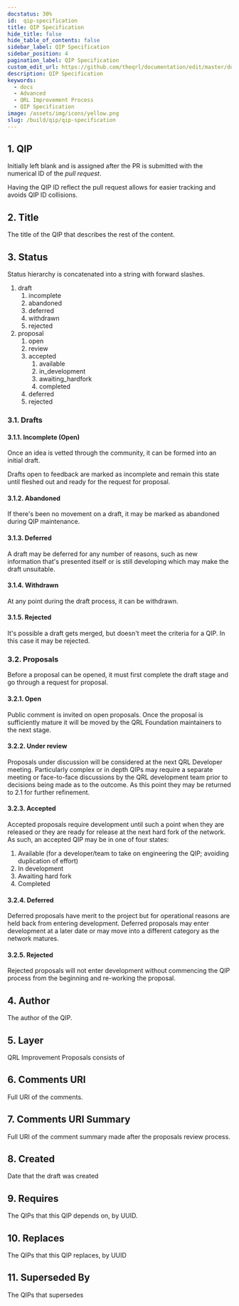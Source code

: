 ```yaml
---
docstatus: 30%
id:  qip-specification
title: QIP Specification
hide_title: false
hide_table_of_contents: false
sidebar_label: QIP Specification
sidebar_position: 4
pagination_label: QIP Specification
custom_edit_url: https://github.com/theqrl/documentation/edit/master/docs/basics/what-is-qrl.md
description: QIP Specification
keywords:
  - docs
  - Advanced
  - QRL Improvement Process
  - QIP Specification
image: /assets/img/icons/yellow.png
slug: /build/qip/qip-specification
---
```



## 1. QIP

Initially left blank and is assigned after the PR is submitted with the numerical ID of the *pull request*. 

Having the QIP ID reflect the pull request allows for easier tracking and avoids QIP ID collisions.

## 2. Title

The title of the QIP that describes the rest of the content. 

## 3. Status

Status hierarchy is concatenated into a string with forward slashes.

1. draft
   1. incomplete
   2. abandoned
   3. deferred
   4. withdrawn
   5. rejected
2. proposal
   1. open
   2. review
   3. accepted
      1. available
      2. in_development
      3. awaiting_hardfork
      4. completed
   4. deferred
   5. rejected

### 3.1. Drafts

#### 3.1.1. Incomplete (Open)

Once an idea is vetted through the community, it can be formed into an initial draft.

Drafts open to feedback are marked as incomplete and remain this state until fleshed out and ready for the request for proposal.

#### 3.1.2. Abandoned

If there's been no movement on a draft, it may be marked as abandoned during QIP maintenance. 

#### 3.1.3. Deferred

A draft may be deferred for any number of reasons, such as new information that's presented itself or is still developing which may make the draft unsuitable.

#### 3.1.4. Withdrawn

At any point during the draft process, it can be withdrawn.

#### 3.1.5. Rejected

It's possible a draft gets merged, but doesn't meet the criteria for a QIP. In this case it may be rejected.

### 3.2. Proposals

Before a proposal can be opened, it must first complete the draft stage and go through a request for proposal.

#### 3.2.1. Open

Public comment is invited on open proposals. Once the proposal is sufficiently mature it will be moved by the QRL Foundation maintainers to the next stage.

#### 3.2.2. Under review

Proposals under discussion will be considered at the next QRL Developer meeting. Particularly complex or in depth QIPs may require a separate meeting or face-to-face discussions by the QRL development team prior to decisions being made as to the outcome.  As this point they may be returned to 2.1 for further refinement.

#### 3.2.3. Accepted

Accepted proposals require development until such a point when they are released
or they are ready for release at the next hard fork of the network.  As such, an
accepted QIP may be in one of four states:

1. Available (for a developer/team to take on engineering the QIP; avoiding
duplication of effort)
2. In development
3. Awaiting hard fork
4. Completed

#### 3.2.4. Deferred

Deferred proposals have merit to the project but for operational reasons are held
back from entering development.  Deferred proposals may enter development at a
later date or may move into a different category as the network matures.

#### 3.2.5. Rejected

Rejected proposals will not enter development without commencing the QIP process from the beginning and re-working the proposal.

## 4. Author

The author of the QIP.

## 5. Layer

QRL Improvement Proposals consists of 

## 6. Comments URI

Full URI of the comments.

## 7. Comments URI Summary

Full URI of the comment summary made after the proposals review process.

## 8. Created

Date that the draft was created

## 9. Requires

The QIPs that this QIP depends on, by UUID.

## 10. Replaces

The QIPs that this QIP replaces, by UUID

## 11. Superseded By

The QIPs that supersedes 